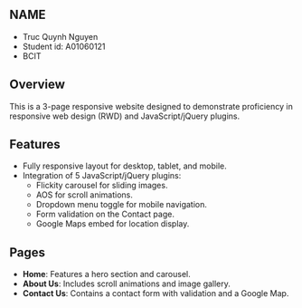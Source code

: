 ## NAME
- Truc Quynh Nguyen
- Student id: A01060121
- BCIT

## Overview
This is a 3-page responsive website designed to demonstrate proficiency in responsive web design (RWD) and JavaScript/jQuery plugins.

## Features
- Fully responsive layout for desktop, tablet, and mobile.
- Integration of 5 JavaScript/jQuery plugins:
  - Flickity carousel for sliding images.
  - AOS for scroll animations.
  - Dropdown menu toggle for mobile navigation.
  - Form validation on the Contact page.
  - Google Maps embed for location display.

## Pages
- **Home**: Features a hero section and carousel.
- **About Us**: Includes scroll animations and image gallery.
- **Contact Us**: Contains a contact form with validation and a Google Map.
